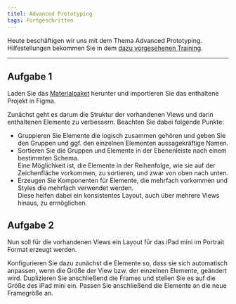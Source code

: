 ```yaml
---
titel: Advanced Prototyping
tags: Fortgeschritten
---
```


Heute beschäftigen wir uns mit dem Thema Advanced Prototyping. Hilfestellungen bekommen Sie in dem [dazu vorgesehenen Training](/mi-bachelor-screendesign/lehrveranstaltungen/090-training-advanced-prototyping/).

---

## Aufgabe 1

Laden Sie das [Materialpaket](../../download/trainings/advanced-prototyping/material-advanced-prototyping.zip) herunter und importieren Sie das enthaltene Projekt in Figma.

Zunächst geht es darum die Struktur der vorhandenen Views und darin enthaltenen Elemente zu verbessern. Beachten Sie dabei folgende Punkte:
* Gruppieren Sie Elemente die logisch zusammen gehören und geben Sie den Gruppen und ggf. den einzelnen Elementen aussagekräftige Namen.
* Sortieren Sie die Gruppen und Elemente in der Ebenenleiste nach einem bestimmten Schema. \
  Eine Möglichkeit ist, die Elemente in der Reihenfolge, wie sie auf der Zeichenfläche vorkommen, zu sortieren, und zwar von oben nach unten.  
* Erzeugen Sie Komponenten für Elemente, die mehrfach vorkommen und Styles die mehrfach verwendet werden. \
  Diese helfen dabei ein konsistentes Layout, auch über mehrere Views hinaus, zu ermöglichen.

## Aufgabe 2

Nun soll für die vorhandenen Views ein Layout für das iPad mini im Portrait Format erzeugt werden.

Konfigurieren Sie dazu zunächst die Elemente so, dass sie sich automatisch anpassen, wenn die Größe der View bzw. der einzelnen Elemente, geändert wird.
Duplizieren Sie anschließend die Frames und stellen Sie es auf die Größe des iPad mini ein. Passen Sie anschließend die Elemente an die neue Framegröße an.
